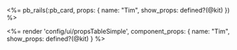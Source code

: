 <%= pb_rails(:pb_card, props: { name: "Tim", show_props: defined?(@kit) }) %>

<%= render 'config/ui/propsTableSimple',
    component_props: {
        name: "Tim",
        show_props: defined?(@kit) } %>
